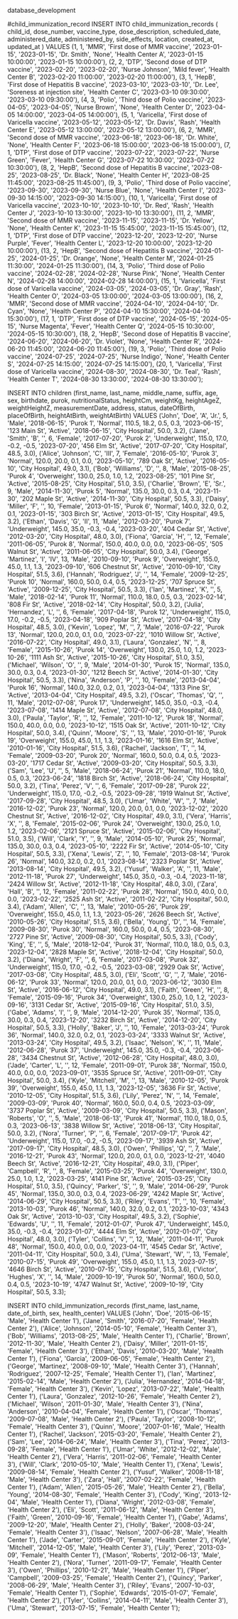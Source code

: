 <!-- database -->
database_development

 #child_immunization_record
 INSERT INTO child_immunization_records (
  child_id, dose_number, vaccine_type, dose_description, scheduled_date, 
  administered_date, administered_by, side_effects, location, created_at, updated_at
) VALUES
(1, 1, 'MMR', 'First dose of MMR vaccine', '2023-01-15', '2023-01-15', 'Dr. Smith', 'None', 'Health Center A', '2023-01-15 10:00:00', '2023-01-15 10:00:00'),
(2, 2, 'DTP', 'Second dose of DTP vaccine', '2023-02-20', '2023-02-20', 'Nurse Johnson', 'Mild fever', 'Health Center B', '2023-02-20 11:00:00', '2023-02-20 11:00:00'),
(3, 1, 'HepB', 'First dose of Hepatitis B vaccine', '2023-03-10', '2023-03-10', 'Dr. Lee', 'Soreness at injection site', 'Health Center C', '2023-03-10 09:30:00', '2023-03-10 09:30:00'),
(4, 3, 'Polio', 'Third dose of Polio vaccine', '2023-04-05', '2023-04-05', 'Nurse Brown', 'None', 'Health Center D', '2023-04-05 14:00:00', '2023-04-05 14:00:00'),
(5, 1, 'Varicella', 'First dose of Varicella vaccine', '2023-05-12', '2023-05-12', 'Dr. Davis', 'Rash', 'Health Center E', '2023-05-12 13:00:00', '2023-05-12 13:00:00'),
(6, 2, 'MMR', 'Second dose of MMR vaccine', '2023-06-18', '2023-06-18', 'Dr. White', 'None', 'Health Center F', '2023-06-18 15:00:00', '2023-06-18 15:00:00'),
(7, 1, 'DTP', 'First dose of DTP vaccine', '2023-07-22', '2023-07-22', 'Nurse Green', 'Fever', 'Health Center G', '2023-07-22 10:30:00', '2023-07-22 10:30:00'),
(8, 2, 'HepB', 'Second dose of Hepatitis B vaccine', '2023-08-25', '2023-08-25', 'Dr. Black', 'None', 'Health Center H', '2023-08-25 11:45:00', '2023-08-25 11:45:00'),
(9, 3, 'Polio', 'Third dose of Polio vaccine', '2023-09-30', '2023-09-30', 'Nurse Blue', 'None', 'Health Center I', '2023-09-30 14:15:00', '2023-09-30 14:15:00'),
(10, 1, 'Varicella', 'First dose of Varicella vaccine', '2023-10-10', '2023-10-10', 'Dr. Red', 'Rash', 'Health Center J', '2023-10-10 13:30:00', '2023-10-10 13:30:00'),
(11, 2, 'MMR', 'Second dose of MMR vaccine', '2023-11-15', '2023-11-15', 'Dr. Yellow', 'None', 'Health Center K', '2023-11-15 15:45:00', '2023-11-15 15:45:00'),
(12, 1, 'DTP', 'First dose of DTP vaccine', '2023-12-20', '2023-12-20', 'Nurse Purple', 'Fever', 'Health Center L', '2023-12-20 10:00:00', '2023-12-20 10:00:00'),
(13, 2, 'HepB', 'Second dose of Hepatitis B vaccine', '2024-01-25', '2024-01-25', 'Dr. Orange', 'None', 'Health Center M', '2024-01-25 11:30:00', '2024-01-25 11:30:00'),
(14, 3, 'Polio', 'Third dose of Polio vaccine', '2024-02-28', '2024-02-28', 'Nurse Pink', 'None', 'Health Center N', '2024-02-28 14:00:00', '2024-02-28 14:00:00'),
(15, 1, 'Varicella', 'First dose of Varicella vaccine', '2024-03-05', '2024-03-05', 'Dr. Gray', 'Rash', 'Health Center O', '2024-03-05 13:00:00', '2024-03-05 13:00:00'),
(16, 2, 'MMR', 'Second dose of MMR vaccine', '2024-04-10', '2024-04-10', 'Dr. Cyan', 'None', 'Health Center P', '2024-04-10 15:30:00', '2024-04-10 15:30:00'),
(17, 1, 'DTP', 'First dose of DTP vaccine', '2024-05-15', '2024-05-15', 'Nurse Magenta', 'Fever', 'Health Center Q', '2024-05-15 10:30:00', '2024-05-15 10:30:00'),
(18, 2, 'HepB', 'Second dose of Hepatitis B vaccine', '2024-06-20', '2024-06-20', 'Dr. Violet', 'None', 'Health Center R', '2024-06-20 11:45:00', '2024-06-20 11:45:00'),
(19, 3, 'Polio', 'Third dose of Polio vaccine', '2024-07-25', '2024-07-25', 'Nurse Indigo', 'None', 'Health Center S', '2024-07-25 14:15:00', '2024-07-25 14:15:00'),
(20, 1, 'Varicella', 'First dose of Varicella vaccine', '2024-08-30', '2024-08-30', 'Dr. Teal', 'Rash', 'Health Center T', '2024-08-30 13:30:00', '2024-08-30 13:30:00');
<!-- nutritional_status  -->
<!-- children -->

INSERT INTO children (first_name, last_name, middle_name, suffix, age, sex, birthdate, purok, nutritionalStatus, heightCm, weightKg, heightAgeZ, weightHeightZ, measurementDate, address, status, dateOfBirth, placeOfBirth, heightAtBirth, weightAtBirth) VALUES
('John', 'Doe', 'A', 'Jr.', 5, 'Male', '2018-06-15', 'Purok 1', 'Normal', 110.5, 18.2, 0.5, 0.3, '2023-06-15', '123 Main St', 'Active', '2018-06-15', 'City Hospital', 50.0, 3.2),
('Jane', 'Smith', 'B', '', 6, 'Female', '2017-07-20', 'Purok 2', 'Underweight', 115.0, 17.0, -0.2, -0.5, '2023-07-20', '456 Elm St', 'Active', '2017-07-20', 'City Hospital', 48.5, 3.0),
('Alice', 'Johnson', 'C', 'III', 7, 'Female', '2016-05-10', 'Purok 3', 'Normal', 120.0, 20.0, 0.1, 0.0, '2023-05-10', '789 Oak St', 'Active', '2016-05-10', 'City Hospital', 49.0, 3.1),
('Bob', 'Williams', 'D', '', 8, 'Male', '2015-08-25', 'Purok 4', 'Overweight', 130.0, 25.0, 1.0, 1.2, '2023-08-25', '101 Pine St', 'Active', '2015-08-25', 'City Hospital', 51.0, 3.5),
('Charlie', 'Brown', 'E', 'Sr.', 9, 'Male', '2014-11-30', 'Purok 5', 'Normal', 135.0, 30.0, 0.3, 0.4, '2023-11-30', '202 Maple St', 'Active', '2014-11-30', 'City Hospital', 50.5, 3.3),
('Daisy', 'Miller', 'F', '', 10, 'Female', '2013-01-15', 'Purok 6', 'Normal', 140.0, 32.0, 0.2, 0.1, '2023-01-15', '303 Birch St', 'Active', '2013-01-15', 'City Hospital', 49.5, 3.2),
('Ethan', 'Davis', 'G', 'II', 11, 'Male', '2012-03-20', 'Purok 7', 'Underweight', 145.0, 35.0, -0.3, -0.4, '2023-03-20', '404 Cedar St', 'Active', '2012-03-20', 'City Hospital', 48.0, 3.0),
('Fiona', 'Garcia', 'H', '', 12, 'Female', '2011-06-05', 'Purok 8', 'Normal', 150.0, 40.0, 0.0, 0.0, '2023-06-05', '505 Walnut St', 'Active', '2011-06-05', 'City Hospital', 50.0, 3.4),
('George', 'Martinez', 'I', 'IV', 13, 'Male', '2010-09-10', 'Purok 9', 'Overweight', 155.0, 45.0, 1.1, 1.3, '2023-09-10', '606 Chestnut St', 'Active', '2010-09-10', 'City Hospital', 51.5, 3.6),
('Hannah', 'Rodriguez', 'J', '', 14, 'Female', '2009-12-25', 'Purok 10', 'Normal', 160.0, 50.0, 0.4, 0.5, '2023-12-25', '707 Spruce St', 'Active', '2009-12-25', 'City Hospital', 50.5, 3.3),
('Ian', 'Martinez', 'K', '', 5, 'Male', '2018-02-14', 'Purok 11', 'Normal', 110.0, 18.0, 0.5, 0.3, '2023-02-14', '808 Fir St', 'Active', '2018-02-14', 'City Hospital', 50.0, 3.2),
('Julia', 'Hernandez', 'L', '', 6, 'Female', '2017-04-18', 'Purok 12', 'Underweight', 115.0, 17.0, -0.2, -0.5, '2023-04-18', '909 Poplar St', 'Active', '2017-04-18', 'City Hospital', 48.5, 3.0),
('Kevin', 'Lopez', 'M', '', 7, 'Male', '2016-07-22', 'Purok 13', 'Normal', 120.0, 20.0, 0.1, 0.0, '2023-07-22', '1010 Willow St', 'Active', '2016-07-22', 'City Hospital', 49.0, 3.1),
('Laura', 'Gonzalez', 'N', '', 8, 'Female', '2015-10-26', 'Purok 14', 'Overweight', 130.0, 25.0, 1.0, 1.2, '2023-10-26', '1111 Ash St', 'Active', '2015-10-26', 'City Hospital', 51.0, 3.5),
('Michael', 'Wilson', 'O', '', 9, 'Male', '2014-01-30', 'Purok 15', 'Normal', 135.0, 30.0, 0.3, 0.4, '2023-01-30', '1212 Beech St', 'Active', '2014-01-30', 'City Hospital', 50.5, 3.3),
('Nina', 'Anderson', 'P', '', 10, 'Female', '2013-04-04', 'Purok 16', 'Normal', 140.0, 32.0, 0.2, 0.1, '2023-04-04', '1313 Pine St', 'Active', '2013-04-04', 'City Hospital', 49.5, 3.2),
('Oscar', 'Thomas', 'Q', '', 11, 'Male', '2012-07-08', 'Purok 17', 'Underweight', 145.0, 35.0, -0.3, -0.4, '2023-07-08', '1414 Maple St', 'Active', '2012-07-08', 'City Hospital', 48.0, 3.0),
('Paula', 'Taylor', 'R', '', 12, 'Female', '2011-10-12', 'Purok 18', 'Normal', 150.0, 40.0, 0.0, 0.0, '2023-10-12', '1515 Oak St', 'Active', '2011-10-12', 'City Hospital', 50.0, 3.4),
('Quinn', 'Moore', 'S', '', 13, 'Male', '2010-01-16', 'Purok 19', 'Overweight', 155.0, 45.0, 1.1, 1.3, '2023-01-16', '1616 Elm St', 'Active', '2010-01-16', 'City Hospital', 51.5, 3.6),
('Rachel', 'Jackson', 'T', '', 14, 'Female', '2009-03-20', 'Purok 20', 'Normal', 160.0, 50.0, 0.4, 0.5, '2023-03-20', '1717 Cedar St', 'Active', '2009-03-20', 'City Hospital', 50.5, 3.3),
('Sam', 'Lee', 'U', '', 5, 'Male', '2018-06-24', 'Purok 21', 'Normal', 110.0, 18.0, 0.5, 0.3, '2023-06-24', '1818 Birch St', 'Active', '2018-06-24', 'City Hospital', 50.0, 3.2),
('Tina', 'Perez', 'V', '', 6, 'Female', '2017-09-28', 'Purok 22', 'Underweight', 115.0, 17.0, -0.2, -0.5, '2023-09-28', '1919 Walnut St', 'Active', '2017-09-28', 'City Hospital', 48.5, 3.0),
('Umar', 'White', 'W', '', 7, 'Male', '2016-12-02', 'Purok 23', 'Normal', 120.0, 20.0, 0.1, 0.0, '2023-12-02', '2020 Chestnut St', 'Active', '2016-12-02', 'City Hospital', 49.0, 3.1),
('Vera', 'Harris', 'X', '', 8, 'Female', '2015-02-06', 'Purok 24', 'Overweight', 130.0, 25.0, 1.0, 1.2, '2023-02-06', '2121 Spruce St', 'Active', '2015-02-06', 'City Hospital', 51.0, 3.5),
('Will', 'Clark', 'Y', '', 9, 'Male', '2014-05-10', 'Purok 25', 'Normal', 135.0, 30.0, 0.3, 0.4, '2023-05-10', '2222 Fir St', 'Active', '2014-05-10', 'City Hospital', 50.5, 3.3),
('Xena', 'Lewis', 'Z', '', 10, 'Female', '2013-08-14', 'Purok 26', 'Normal', 140.0, 32.0, 0.2, 0.1, '2023-08-14', '2323 Poplar St', 'Active', '2013-08-14', 'City Hospital', 49.5, 3.2),
('Yusuf', 'Walker', 'A', '', 11, 'Male', '2012-11-18', 'Purok 27', 'Underweight', 145.0, 35.0, -0.3, -0.4, '2023-11-18', '2424 Willow St', 'Active', '2012-11-18', 'City Hospital', 48.0, 3.0),
('Zara', 'Hall', 'B', '', 12, 'Female', '2011-02-22', 'Purok 28', 'Normal', 150.0, 40.0, 0.0, 0.0, '2023-02-22', '2525 Ash St', 'Active', '2011-02-22', 'City Hospital', 50.0, 3.4),
('Adam', 'Allen', 'C', '', 13, 'Male', '2010-05-26', 'Purok 29', 'Overweight', 155.0, 45.0, 1.1, 1.3, '2023-05-26', '2626 Beech St', 'Active', '2010-05-26', 'City Hospital', 51.5, 3.6),
('Bella', 'Young', 'D', '', 14, 'Female', '2009-08-30', 'Purok 30', 'Normal', 160.0, 50.0, 0.4, 0.5, '2023-08-30', '2727 Pine St', 'Active', '2009-08-30', 'City Hospital', 50.5, 3.3),
('Cody', 'King', 'E', '', 5, 'Male', '2018-12-04', 'Purok 31', 'Normal', 110.0, 18.0, 0.5, 0.3, '2023-12-04', '2828 Maple St', 'Active', '2018-12-04', 'City Hospital', 50.0, 3.2),
('Diana', 'Wright', 'F', '', 6, 'Female', '2017-03-08', 'Purok 32', 'Underweight', 115.0, 17.0, -0.2, -0.5, '2023-03-08', '2929 Oak St', 'Active', '2017-03-08', 'City Hospital', 48.5, 3.0),
('Eli', 'Scott', 'G', '', 7, 'Male', '2016-06-12', 'Purok 33', 'Normal', 120.0, 20.0, 0.1, 0.0, '2023-06-12', '3030 Elm St', 'Active', '2016-06-12', 'City Hospital', 49.0, 3.1),
('Faith', 'Green', 'H', '', 8, 'Female', '2015-09-16', 'Purok 34', 'Overweight', 130.0, 25.0, 1.0, 1.2, '2023-09-16', '3131 Cedar St', 'Active', '2015-09-16', 'City Hospital', 51.0, 3.5),
('Gabe', 'Adams', 'I', '', 9, 'Male', '2014-12-20', 'Purok 35', 'Normal', 135.0, 30.0, 0.3, 0.4, '2023-12-20', '3232 Birch St', 'Active', '2014-12-20', 'City Hospital', 50.5, 3.3),
('Holly', 'Baker', 'J', '', 10, 'Female', '2013-03-24', 'Purok 36', 'Normal', 140.0, 32.0, 0.2, 0.1, '2023-03-24', '3333 Walnut St', 'Active', '2013-03-24', 'City Hospital', 49.5, 3.2),
('Isaac', 'Nelson', 'K', '', 11, 'Male', '2012-06-28', 'Purok 37', 'Underweight', 145.0, 35.0, -0.3, -0.4, '2023-06-28', '3434 Chestnut St', 'Active', '2012-06-28', 'City Hospital', 48.0, 3.0),
('Jade', 'Carter', 'L', '', 12, 'Female', '2011-09-01', 'Purok 38', 'Normal', 150.0, 40.0, 0.0, 0.0, '2023-09-01', '3535 Spruce St', 'Active', '2011-09-01', 'City Hospital', 50.0, 3.4),
('Kyle', 'Mitchell', 'M', '', 13, 'Male', '2010-12-05', 'Purok 39', 'Overweight', 155.0, 45.0, 1.1, 1.3, '2023-12-05', '3636 Fir St', 'Active', '2010-12-05', 'City Hospital', 51.5, 3.6),
('Lily', 'Perez', 'N', '', 14, 'Female', '2009-03-09', 'Purok 40', 'Normal', 160.0, 50.0, 0.4, 0.5, '2023-03-09', '3737 Poplar St', 'Active', '2009-03-09', 'City Hospital', 50.5, 3.3),
('Mason', 'Roberts', 'O', '', 5, 'Male', '2018-06-13', 'Purok 41', 'Normal', 110.0, 18.0, 0.5, 0.3, '2023-06-13', '3838 Willow St', 'Active', '2018-06-13', 'City Hospital', 50.0, 3.2),
('Nora', 'Turner', 'P', '', 6, 'Female', '2017-09-17', 'Purok 42', 'Underweight', 115.0, 17.0, -0.2, -0.5, '2023-09-17', '3939 Ash St', 'Active', '2017-09-17', 'City Hospital', 48.5, 3.0),
('Owen', 'Phillips', 'Q', '', 7, 'Male', '2016-12-21', 'Purok 43', 'Normal', 120.0, 20.0, 0.1, 0.0, '2023-12-21', '4040 Beech St', 'Active', '2016-12-21', 'City Hospital', 49.0, 3.1),
('Piper', 'Campbell', 'R', '', 8, 'Female', '2015-03-25', 'Purok 44', 'Overweight', 130.0, 25.0, 1.0, 1.2, '2023-03-25', '4141 Pine St', 'Active', '2015-03-25', 'City Hospital', 51.0, 3.5),
('Quincy', 'Parker', 'S', '', 9, 'Male', '2014-06-29', 'Purok 45', 'Normal', 135.0, 30.0, 0.3, 0.4, '2023-06-29', '4242 Maple St', 'Active', '2014-06-29', 'City Hospital', 50.5, 3.3),
('Riley', 'Evans', 'T', '', 10, 'Female', '2013-10-03', 'Purok 46', 'Normal', 140.0, 32.0, 0.2, 0.1, '2023-10-03', '4343 Oak St', 'Active', '2013-10-03', 'City Hospital', 49.5, 3.2),
('Sophie', 'Edwards', 'U', '', 11, 'Female', '2012-01-07', 'Purok 47', 'Underweight', 145.0, 35.0, -0.3, -0.4, '2023-01-07', '4444 Elm St', 'Active', '2012-01-07', 'City Hospital', 48.0, 3.0),
('Tyler', 'Collins', 'V', '', 12, 'Male', '2011-04-11', 'Purok 48', 'Normal', 150.0, 40.0, 0.0, 0.0, '2023-04-11', '4545 Cedar St', 'Active', '2011-04-11', 'City Hospital', 50.0, 3.4),
('Uma', 'Stewart', 'W', '', 13, 'Female', '2010-07-15', 'Purok 49', 'Overweight', 155.0, 45.0, 1.1, 1.3, '2023-07-15', '4646 Birch St', 'Active', '2010-07-15', 'City Hospital', 51.5, 3.6),
('Victor', 'Hughes', 'X', '', 14, 'Male', '2009-10-19', 'Purok 50', 'Normal', 160.0, 50.0, 0.4, 0.5, '2023-10-19', '4747 Walnut St', 'Active', '2009-10-19', 'City Hospital', 50.5, 3.3);

<!-- child_immunization_record -->
INSERT INTO child_immunization_records (first_name, last_name, date_of_birth, sex, health_center) VALUES
('John', 'Doe', '2015-06-15', 'Male', 'Health Center 1'),
('Jane', 'Smith', '2016-07-20', 'Female', 'Health Center 2'),
('Alice', 'Johnson', '2014-05-10', 'Female', 'Health Center 3'),
('Bob', 'Williams', '2013-08-25', 'Male', 'Health Center 1'),
('Charlie', 'Brown', '2012-11-30', 'Male', 'Health Center 2'),
('Daisy', 'Miller', '2011-01-15', 'Female', 'Health Center 3'),
('Ethan', 'Davis', '2010-03-20', 'Male', 'Health Center 1'),
('Fiona', 'Garcia', '2009-06-05', 'Female', 'Health Center 2'),
('George', 'Martinez', '2008-09-10', 'Male', 'Health Center 3'),
('Hannah', 'Rodriguez', '2007-12-25', 'Female', 'Health Center 1'),
('Ian', 'Martinez', '2015-02-14', 'Male', 'Health Center 2'),
('Julia', 'Hernandez', '2014-04-18', 'Female', 'Health Center 3'),
('Kevin', 'Lopez', '2013-07-22', 'Male', 'Health Center 1'),
('Laura', 'Gonzalez', '2012-10-26', 'Female', 'Health Center 2'),
('Michael', 'Wilson', '2011-01-30', 'Male', 'Health Center 3'),
('Nina', 'Anderson', '2010-04-04', 'Female', 'Health Center 1'),
('Oscar', 'Thomas', '2009-07-08', 'Male', 'Health Center 2'),
('Paula', 'Taylor', '2008-10-12', 'Female', 'Health Center 3'),
('Quinn', 'Moore', '2007-01-16', 'Male', 'Health Center 1'),
('Rachel', 'Jackson', '2015-03-20', 'Female', 'Health Center 2'),
('Sam', 'Lee', '2014-06-24', 'Male', 'Health Center 3'),
('Tina', 'Perez', '2013-09-28', 'Female', 'Health Center 1'),
('Umar', 'White', '2012-12-02', 'Male', 'Health Center 2'),
('Vera', 'Harris', '2011-02-06', 'Female', 'Health Center 3'),
('Will', 'Clark', '2010-05-10', 'Male', 'Health Center 1'),
('Xena', 'Lewis', '2009-08-14', 'Female', 'Health Center 2'),
('Yusuf', 'Walker', '2008-11-18', 'Male', 'Health Center 3'),
('Zara', 'Hall', '2007-02-22', 'Female', 'Health Center 1'),
('Adam', 'Allen', '2015-05-26', 'Male', 'Health Center 2'),
('Bella', 'Young', '2014-08-30', 'Female', 'Health Center 3'),
('Cody', 'King', '2013-12-04', 'Male', 'Health Center 1'),
('Diana', 'Wright', '2012-03-08', 'Female', 'Health Center 2'),
('Eli', 'Scott', '2011-06-12', 'Male', 'Health Center 3'),
('Faith', 'Green', '2010-09-16', 'Female', 'Health Center 1'),
('Gabe', 'Adams', '2009-12-20', 'Male', 'Health Center 2'),
('Holly', 'Baker', '2008-03-24', 'Female', 'Health Center 3'),
('Isaac', 'Nelson', '2007-06-28', 'Male', 'Health Center 1'),
('Jade', 'Carter', '2015-09-01', 'Female', 'Health Center 2'),
('Kyle', 'Mitchell', '2014-12-05', 'Male', 'Health Center 3'),
('Lily', 'Perez', '2013-03-09', 'Female', 'Health Center 1'),
('Mason', 'Roberts', '2012-06-13', 'Male', 'Health Center 2'),
('Nora', 'Turner', '2011-09-17', 'Female', 'Health Center 3'),
('Owen', 'Phillips', '2010-12-21', 'Male', 'Health Center 1'),
('Piper', 'Campbell', '2009-03-25', 'Female', 'Health Center 2'),
('Quincy', 'Parker', '2008-06-29', 'Male', 'Health Center 3'),
('Riley', 'Evans', '2007-10-03', 'Female', 'Health Center 1'),
('Sophie', 'Edwards', '2015-01-07', 'Female', 'Health Center 2'),
('Tyler', 'Collins', '2014-04-11', 'Male', 'Health Center 3'),
('Uma', 'Stewart', '2013-07-15', 'Female', 'Health Center 1');

